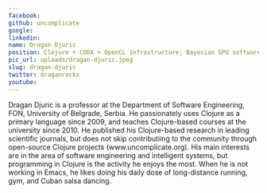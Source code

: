 ```yaml
---
facebook: 
github: uncomplicate
google: 
linkedin: 
name: Dragan Djuric
position: Clojure + CUDA + OpenCL infrastructure; Bayesian GPU software
pic_url: uploads/dragan-djuric.jpeg
slug: dragan-djuric
twitter: draganrocks
youtube: 
---
```

<p>Dragan Djuric is a professor at the Department of Software Engineering, FON, University of Belgrade, Serbia. He passionately uses Clojure as a primary language since 2009, and teaches Clojure-based courses at the university since 2010. He published his Clojure-based research in leading scientific journals, but does not skip contributiing to the community through open-source Clojure projects (www.uncomplicate.org). His main interests are in the area of software engineering and intelligent systems, but programming in Clojure is the activity he enjoys the most. When he is not working in Emacs, he likes doing his daily dose of long-distance running, gym, and Cuban salsa dancing.</p>

